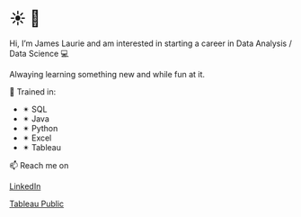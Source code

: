  # :sunny:  👋
 Hi, I’m James Laurie and am interested in starting a career in Data Analysis / Data Science 💻
 
Alwaying learning something new and while fun at it.

🥇 Trained in:
-  ✴ SQL 
-  ✴ Java
-  ✴ Python 
-  ✴ Excel 
-  ✴ Tableau 

📫 Reach me on 

[LinkedIn](https://www.linkedin.com/in/jameslaurieca/)

[Tableau Public](https://public.tableau.com/app/profile/james3436)

<!---
Jimmy90s/Jimmy90s is a ✨ special ✨ repository because its `README.md` (this file) appears on your GitHub profile.
You can click the Preview link to take a look at your changes.
--->
